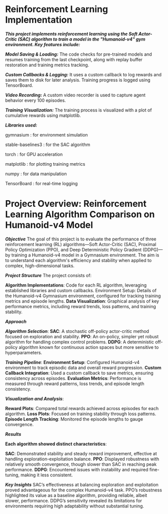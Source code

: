 # Reinforcement Learning Implementation

***This project implements reinforcement learning using the Soft Actor-Critic (SAC) algorithm to train a model in the "Humanoid-v4" gym environment. Key features include:***

***Model Saving & Loading:*** The code checks for pre-trained models and resumes training from the last checkpoint, along with replay buffer restoration and training metrics tracking.

***Custom Callbacks & Logging:*** It uses a custom callback to log rewards and saves them to disk for later analysis. Training progress is logged using TensorBoard.

***Video Recording:*** A custom video recorder is used to capture agent behavior every 100 episodes.

***Training Visualization:*** The training process is visualized with a plot of cumulative rewards using matplotlib.

***Libraries used:***

gymnasium : for environment simulation

stable-baselines3 : for the SAC algorithm

torch : for GPU acceleration

matplotlib : for plotting training metrics

numpy : for data manipulation

TensorBoard : for real-time logging

#  Project Overview: Reinforcement Learning Algorithm Comparison on Humanoid-v4 Model

***Objective***
The goal of this project is to evaluate the performance of three reinforcement learning (RL) algorithms—Soft Actor-Critic (SAC), Proximal Policy Optimization (PPO), and Deep Deterministic Policy Gradient (DDPG)—by training a Humanoid-v4 model in a Gymnasium environment. The aim is to understand each algorithm's efficiency and stability when applied to complex, high-dimensional tasks.

***Project Structure***
The project consists of:

**Algorithm Implementations**: Code for each RL algorithm, leveraging established libraries and custom callbacks.
Environment Setup: Details of the Humanoid-v4 Gymnasium environment, configured for tracking training metrics and episode lengths.
**Data Visualization**: Graphical analysis of key performance metrics, including reward trends, loss patterns, and training stability.

***Approach***

***Algorithm Selection***:
**SAC**: A stochastic off-policy actor-critic method focused on exploration and stability.
**PPO**: An on-policy, simpler yet robust algorithm for handling complex control problems.
**DDPG**: A deterministic off-policy algorithm known for continuous action spaces but more sensitive to hyperparameters.

***Training Pipeline***:
**Environment Setup**: Configured Humanoid-v4 environment to track episodic data and overall reward progression.
**Custom Callback Integration**: Used a custom callback to save metrics, ensuring consistency across episodes.
**Evaluation Metrics**: Performance is measured through reward patterns, loss trends, and episode length consistency.

***Visualization and Analysis***:

**Reward Plots**: Compared total rewards achieved across episodes for each algorithm.
**Loss Plots**: Focused on training stability through loss patterns.
**Episode Length Tracking**: Monitored the episode lengths to gauge convergence.

***Results***

**Each algorithm showed distinct characteristics**:

**SAC**: Demonstrated stability and steady reward improvement, effective at handling exploration-exploitation balance.
**PPO**: Displayed robustness with relatively smooth convergence, though slower than SAC in reaching peak performance.
**DDPG**: Encountered issues with instability and required fine-tuning, making it less consistent.

***Key Insights***
SAC’s effectiveness at balancing exploration and exploitation proved advantageous for the complex Humanoid-v4 task.
PPO’s robustness highlighted its value as a baseline algorithm, providing reliable, albeit slower, performance.
DDPG’s sensitivity revealed its limitations for environments requiring high adaptability without substantial tuning.
